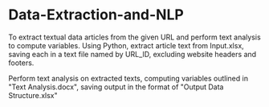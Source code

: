 # Data-Extraction-and-NLP
To extract textual data articles from the given URL and perform text analysis to compute variables.
Using Python, extract article text from Input.xlsx, saving each in a text file named by URL_ID, excluding website headers and footers.

Perform text analysis on extracted texts, computing variables outlined in "Text Analysis.docx", saving output in the format of "Output Data Structure.xlsx"
